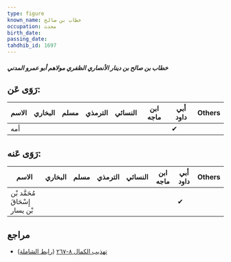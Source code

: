 ```yaml
---
type: figure
known_name: خطاب بن صالح
occupation: محدث
birth_date:
passing_date:
tahdhib_id: 1697
---
```

##### خطاب بن صالح بن دينار الأنصاري الظفري مولاهم أبو عمرو المدني

## رَوَى عَن:
| الاسم | البخاري | مسلم | الترمذي | النسائي | ابن ماجه | أبي داود | Others |
| ----- | ------- | ---- | ------- | ------- | -------- | -------- | ------ |
| أمه   |         |      |         |         |          | ✔        |        |
## رَوَى عَنه:
| الاسم                           | البخاري | مسلم | الترمذي | النسائي | ابن ماجه | أبي داود | Others |
| ------------------------------- | ------- | ---- | ------- | ------- | -------- | -------- | ------ |
| مُحَمَّد بْن إِسْحَاقَ بْن يسار |         |      |         |         |          | ✔        |        |
## مراجع
- [تهذيب الكمال ٨-٢٦٧](obsidian://open?vault=Tahdhib-al-Kamal&file=Figures/١٦٩٧-خطاب%20بن%20صالح%20بن%20دينار%20الأنصاري%20الظفري%20مولاهم%20أبو%20عمرو%20المدني) ([رابط الشاملة](https://shamela.ws/book/3722/3978))
